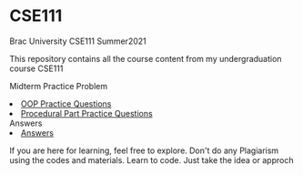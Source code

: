 # CSE111
Brac University CSE111 Summer2021 

This repository contains all the course content from my undergraduation course CSE111

Midterm Practice Problem 
<li><a target="_blank" href="https://github.com/danialcodes/CSE111/blob/main/Mid%20Term/Practice%20Questions/OOP%20Practice%20Questions.pdf">OOP Practice Questions</a></li>
<li><a target="_blank" href="https://github.com/danialcodes/CSE111/blob/main/Mid%20Term/Practice%20Questions/Procedural%20Part%20Practice%20Questions.pdf">Procedural Part Practice Questions</a></li>
Answers 
<li><a href="https://colab.research.google.com/drive/1ozcLwjGijyLkYGH6UurO-9pXNfOI9XnM?usp=sharing">Answers</a></li>

If you are here for learning, feel free to explore.
Don't do any Plagiarism using the codes and materials. Learn to code. Just take the idea or approch
